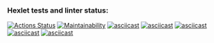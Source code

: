 ### Hexlet tests and linter status:
[![Actions Status](https://github.com/Kucher1995/python-project-49/actions/workflows/hexlet-check.yml/badge.svg)](https://github.com/Kucher1995/python-project-49/actions)
[![Maintainability](https://api.codeclimate.com/v1/badges/cdcbd97debeeb76dfc6e/maintainability)](https://codeclimate.com/github/Kucher1995/python-project-49/maintainability)
[![asciicast](https://asciinema.org/a/8L9DIiUg5BdIRE6kvG9JIaXzQ.svg)](https://asciinema.org/a/8L9DIiUg5BdIRE6kvG9JIaXzQ)
[![asciicast](https://asciinema.org/a/s9WafU0ECVWb8xHBWMpHYXRyz.svg)](https://asciinema.org/a/s9WafU0ECVWb8xHBWMpHYXRyz)
[![asciicast](https://asciinema.org/a/8VSfdPCLKu7U7sdvdKBQRB52A.svg)](https://asciinema.org/a/8VSfdPCLKu7U7sdvdKBQRB52A)
[![asciicast](https://asciinema.org/a/mQJrpWgH8mfxktV1oNkWyX9vM.svg)](https://asciinema.org/a/mQJrpWgH8mfxktV1oNkWyX9vM)
[![asciicast](https://asciinema.org/a/yGFM6qn0UGzvHZbYnhCFTcrWv.svg)](https://asciinema.org/a/yGFM6qn0UGzvHZbYnhCFTcrWv)
